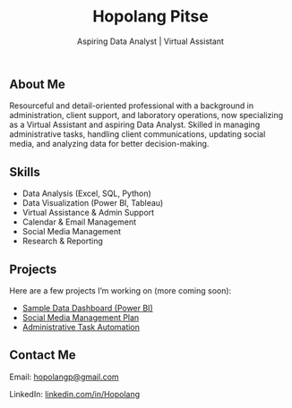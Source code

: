 <!DOCTYPE html>
<html lang="en">
<head>
  <meta charset="UTF-8">
  <meta name="viewport" content="width=device-width, initial-scale=1.0">
  <title>My Portfolio</title>
  <script src="https://cdn.tailwindcss.com"></script>
</head>
<body class="bg-gray-100 text-gray-800 font-sans">
  <!-- Header -->
  <header class="bg-white shadow-md p-6 text-center">
    <h1 class="text-3xl font-bold">Hopolang Pitse</h1>
    <p class="text-lg text-gray-600">Aspiring Data Analyst | Virtual Assistant</p>
  </header>

  <!-- About Me -->
  <section class="max-w-3xl mx-auto p-8">
    <h2 class="text-2xl font-semibold mb-4">About Me</h2>
    <p>
      Resourceful and detail-oriented professional with a background in administration, client support,
      and laboratory operations, now specializing as a Virtual Assistant and aspiring Data Analyst. Skilled in
      managing administrative tasks, handling client communications, updating social media, and analyzing data
      for better decision-making.
    </p>
  </section>

  <!-- Skills -->
  <section class="bg-gray-200 p-8">
    <div class="max-w-3xl mx-auto">
      <h2 class="text-2xl font-semibold mb-4">Skills</h2>
      <ul class="grid grid-cols-2 gap-4 list-disc list-inside">
        <li>Data Analysis (Excel, SQL, Python)</li>
        <li>Data Visualization (Power BI, Tableau)</li>
        <li>Virtual Assistance & Admin Support</li>
        <li>Calendar & Email Management</li>
        <li>Social Media Management</li>
        <li>Research & Reporting</li>
      </ul>
    </div>
  </section>

  <!-- Projects -->
  <section class="max-w-3xl mx-auto p-8">
    <h2 class="text-2xl font-semibold mb-4">Projects</h2>
    <p class="mb-2">Here are a few projects I’m working on (more coming soon):</p>
    <ul class="list-disc list-inside">
      <li><a href="#" class="text-blue-600 hover:underline">Sample Data Dashboard (Power BI)</a></li>
      <li><a href="#" class="text-blue-600 hover:underline">Social Media Management Plan</a></li>
      <li><a href="#" class="text-blue-600 hover:underline">Administrative Task Automation</a></li>
    </ul>
  </section>

  <!-- Contact -->
  <footer class="bg-white shadow-inner p-6 text-center">
    <h2 class="text-xl font-semibold mb-2">Contact Me</h2>
    <p>Email: <a href="mailto:hopolangp@gmail.com" class="text-blue-600 hover:underline">hopolangp@gmail.com</a></p>
    <p>LinkedIn: <a href="#" class="text-blue-600 hover:underline">linkedin.com/in/Hopolang</a></p>
  </footer>
</body>
</html>
